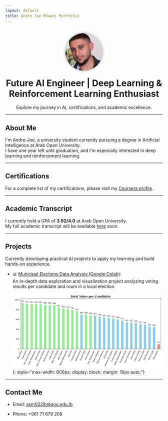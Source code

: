 ```yaml
---
layout: default
title: Andre Joe Mhawej Portfolio
---
```


<div style="text-align: center; margin-top: 30px;">
  <a href="/">
    <img src="/assets/me.jpg" alt="Logo"
         style="height:120px; width:120px; border-radius:50%; object-fit:cover; box-shadow: 0 0 8px rgba(0,0,0,0.3);" />
  </a>
</div>

<h1 style="text-align: center; margin-top: 20px;">
  Future AI Engineer | Deep Learning & Reinforcement Learning Enthusiast
</h1>

<p style="text-align: center;">
  Explore my journey in AI, certifications, and academic excellence.
</p>

---

## About Me

I'm Andre-Joe, a university student currently pursuing a degree in Artificial Intelligence at Arab Open University.  
I have one year left until graduation, and I’m especially interested in deep learning and reinforcement learning.

---

## Certifications

For a complete list of my certifications, please visit my [Coursera profile](https://www.coursera.org/user/b2be56243c7bbe7e10eecb1fac05bd18).

---

## Academic Transcript

I currently hold a GPA of **3.92/4.0** at Arab Open University.  
My full academic transcript will be available [here](/assets/transcript.pdf) soon.

---

## Projects

Currently developing practical AI projects to apply my learning and build hands-on experience.

- 📊 [Municipal Elections Data Analysis (Google Colab)](https://colab.research.google.com/drive/1zdQZnuQ0uwVVV6xGbUQlaIkhDguMoZm_):  
  An in-depth data exploration and visualization project analyzing voting results per candidate and room in a local election.

  ![Election Statistics Visualization](/assets/stats.jpg){: style="max-width: 600px; display: block; margin: 10px auto;"}

---

## Contact Me

- Email: <a href="mailto:asm022lb@aou.edu.lb" style="text-decoration:none; color:inherit;">asm022lb@aou.edu.lb</a>

- Phone: <a href="tel:+96171679208" style="text-decoration:none; color:inherit;">+961 71 679 208</a>
